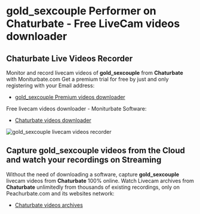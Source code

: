 # gold_sexcouple Performer on Chaturbate - Free LiveCam videos downloader

## Chaturbate Live Videos Recorder

Monitor and record livecam videos of **gold_sexcouple** from **Chaturbate** with Moniturbate.com
Get a premium trial for free by just and only registering with your Email address:
* [gold_sexcouple Premium videos downloader](https://moniturbate.com/request-demo-licence-key.html)

Free livecam videos downloader - Moniturbate Software:
* [Chaturbate videos downloader](https://moniturbate.com/moniturbate-download-software.html)

![gold_sexcouple livecam videos recorder](https://peachurnet.com/templates/moniturbate-software.png)


## Capture gold_sexcouple videos from the Cloud and watch your recordings on Streaming

Without the need of downloading a software, capture **gold_sexcouple** livecam videos from **Chaturbate** 100% online.
Watch Livecam archives from **Chaturbate** unlimitedly from thousands of existing recordings, only on Peachurbate.com and its websites network:
* [Chaturbate videos archives](https://peachurnet.com/)